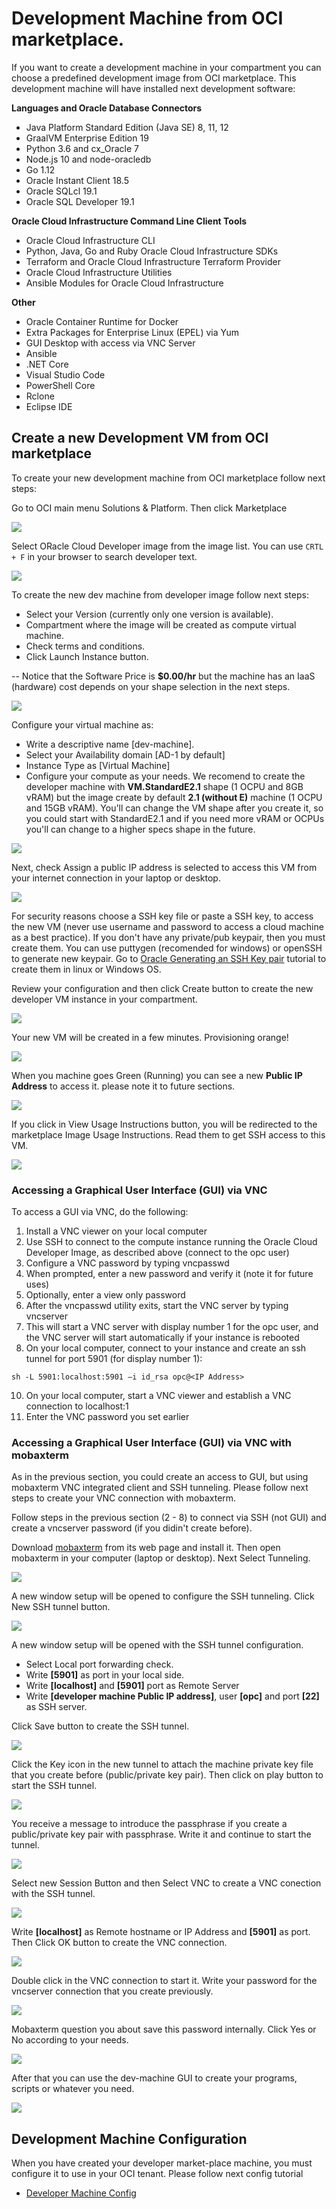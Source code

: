 # Development Machine from OCI marketplace.
If you want to create a development machine in your compartment you can choose a predefined development image from OCI marketplace. This development machine will have installed next development software:

**Languages and Oracle Database Connectors**
- Java Platform Standard Edition (Java SE) 8, 11, 12
- GraalVM Enterprise Edition 19
- Python 3.6 and cx_Oracle 7
- Node.js 10 and node-oracledb
- Go 1.12
- Oracle Instant Client 18.5
- Oracle SQLcl 19.1
- Oracle SQL Developer 19.1

**Oracle Cloud Infrastructure Command Line Client Tools**
- Oracle Cloud Infrastructure CLI
- Python, Java, Go and Ruby Oracle Cloud Infrastructure SDKs
- Terraform and Oracle Cloud Infrastructure Terraform Provider
- Oracle Cloud Infrastructure Utilities
- Ansible Modules for Oracle Cloud Infrastructure

**Other**
- Oracle Container Runtime for Docker
- Extra Packages for Enterprise Linux (EPEL) via Yum
- GUI Desktop with access via VNC Server
- Ansible
- .NET Core
- Visual Studio Code
- PowerShell Core
- Rclone
- Eclipse IDE

## Create a new Development VM from OCI marketplace
To create your new development machine from OCI marketplace follow next steps:

Go to OCI main menu Solutions & Platform. Then click Marketplace

![](./media/oci-marketplace-dev-machine-configuration01.PNG)

Select ORacle Cloud Developer image from the image list. You can use ```CRTL + F``` in your browser to search developer text.

![](./media/oci-marketplace-dev-machine-configuration02.PNG)

To create the new dev machine from developer image follow next steps:
* Select your Version (currently only one version is available).
* Compartment where the image will be created as compute virtual machine. 
* Check terms and conditions. 
* Click Launch Instance button.

-- Notice that the Software Price is **$0.00/hr** but the machine has an IaaS (hardware) cost depends on your shape selection in the next steps.

![](./media/oci-marketplace-dev-machine-configuration03.PNG)

Configure your virtual machine as:
* Write a descriptive name [dev-machine].
* Select your Availability domain [AD-1 by default]
* Instance Type as [Virtual Machine]
* Configure your compute as your needs. We recomend to create the developer machine with **VM.StandardE2.1** shape (1 OCPU and 8GB vRAM) but the image create by default **2.1 (without E)** machine (1 OCPU and 15GB vRAM). You'll can change the VM shape after you create it, so you could start with StandardE2.1 and if you need more vRAM or OCPUs you'll can change to a higher specs shape in the future.

![](./media/oci-marketplace-dev-machine-configuration04.PNG)

Next, check Assign a public IP address is selected to access this VM from your internet connection in your laptop or desktop.

![](./media/oci-marketplace-dev-machine-configuration05.PNG)

For security reasons choose a SSH key file or paste a SSH key, to access the new VM (never use username and password to access a cloud machine as a best practice). If you don't have any private/pub keypair, then you must create them. You can use puttygen (recomended for windows) or openSSH to generate new keypair. Go to [Oracle Generating an SSH Key pair](https://www.oracle.com/webfolder/technetwork/tutorials/obe/cloud/compute-iaas/generating_ssh_key/generate_ssh_key.html) tutorial to create them in linux or Windows OS.

Review your configuration and then click Create button to create the new developer VM instance in your compartment.

![](./media/oci-marketplace-dev-machine-configuration06.PNG)

Your new VM will be created in a few minutes. Provisioning orange!

![](./media/oci-marketplace-dev-machine-configuration07.PNG)

When you machine goes Green (Running) you can see a new **Public IP Address** to access it. please note it to future sections.

![](./media/oci-marketplace-dev-machine-configuration08.PNG)

If you click in View Usage Instructions button, you will be redirected to the marketplace Image Usage Instructions. Read them to get SSH access to this VM. 

![](./media/oci-marketplace-dev-machine-configuration09.PNG)

### Accessing a Graphical User Interface (GUI) via VNC
To access a GUI via VNC, do the following:

1. Install a VNC viewer on your local computer
2. Use SSH to connect to the compute instance running the Oracle Cloud Developer Image, as described above (connect to the opc user)
3. Configure a VNC password by typing vncpasswd
4. When prompted, enter a new password and verify it (note it for future uses)
5. Optionally, enter a view only password
6. After the vncpasswd utility exits, start the VNC server by typing vncserver
8. This will start a VNC server with display number 1 for the opc user, and the VNC server will start automatically if your instance is rebooted
9. On your local computer, connect to your instance and create an ssh tunnel for port 5901 (for display number 1): 
```ssh
sh -L 5901:localhost:5901 –i id_rsa opc@<IP Address>
```
10. On your local computer, start a VNC viewer and establish a VNC connection to localhost:1
11. Enter the VNC password you set earlier

### Accessing a Graphical User Interface (GUI) via VNC with mobaxterm
As in the previous section, you could create an access to GUI, but using mobaxterm VNC integrated client and SSH tunneling. Please follow next steps to create your VNC connection with mobaxterm.

Follow steps in the previous section (2 - 8) to connect via SSH (not GUI) and create a vncserver password (if you didin't create before).

Download [mobaxterm](https://mobaxterm.mobatek.net/) from its web page and install it. Then open mobaxterm in your computer (laptop or desktop). Next Select Tunneling.

![](./media/mobaxterm-configure-tunneling01.png)

A new window setup will be opened to configure the SSH tunneling. Click New SSH tunnel button.

![](./media/mobaxterm-configure-tunneling02.png)

A new window setup will be opened with the SSH tunnel configuration. 
* Select Local port forwarding check.
* Write **[5901]** as port in your local side.
* Write **[localhost]** and **[5901]** port as Remote Server
* Write **[developer machine Public IP address]**, user **[opc]** and port **[22]** as SSH server.

Click Save button to create the SSH tunnel.

![](./media/mobaxterm-configure-tunneling03.png)

Click the Key icon in the new tunnel to attach the machine private key file that you create before (public/private key pair). Then click on play button to start the SSH tunnel.

![](./media/mobaxterm-configure-tunneling04.png)

You receive a message to introduce the passphrase if you create a public/private key pair with passphrase. Write it and continue to start the tunnel.

![](./media/mobaxterm-configure-tunneling05.png)

Select new Session Button and then Select VNC to create a VNC conection with the SSH tunnel.

![](./media/mobaxterm-configure-tunneling06.png)

Write **[localhost]** as Remote hostname or IP Address and **[5901]** as port. Then Click OK button to create the VNC connection.

![](./media/mobaxterm-configure-tunneling07.png)

Double click in the VNC connection to start it. Write your password for the vncserver connection that you create previously.

![](./media/mobaxterm-configure-tunneling08.png)

Mobaxterm question you about save this password internally. Click Yes or No according to your needs.

![](./media/mobaxterm-configure-tunneling09.png)

After that you can use the dev-machine GUI to create your programs, scripts or whatever you need.

![](./media/mobaxterm-configure-tunneling10.png)

## Development Machine Configuration
When you have created your developer market-place machine, you must configure it to use in your OCI tenant. Please follow next config tutorial

* [Developer Machine Config](https://github.com/oraclespainpresales/GigisPizzaHOL/blob/master/developer_machine.md)
